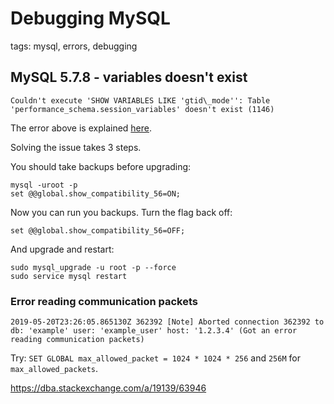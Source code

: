 # Debugging MySQL

tags: mysql, errors, debugging

## MySQL 5.7.8 - variables doesn't exist

```
Couldn't execute 'SHOW VARIABLES LIKE 'gtid\_mode'': Table 'performance_schema.session_variables' doesn't exist (1146)
```

The error above is explained [here](https://stackoverflow.com/questions/31967527/table-performance-schema-session-variables-doesnt-exist).

Solving the issue takes 3 steps.

You should take backups before upgrading:

```
mysql -uroot -p
set @@global.show_compatibility_56=ON;
```

Now you can run you backups. Turn the flag back off:

``` 
set @@global.show_compatibility_56=OFF;
```

And upgrade and restart:

``` 
sudo mysql_upgrade -u root -p --force
sudo service mysql restart
```

### Error reading communication packets

```
2019-05-20T23:26:05.865130Z 362392 [Note] Aborted connection 362392 to db: 'example' user: 'example_user' host: '1.2.3.4' (Got an error reading communication packets)
```

Try: `SET GLOBAL max_allowed_packet = 1024 * 1024 * 256` and `256M` for `max_allowed_packets`.

https://dba.stackexchange.com/a/19139/63946
